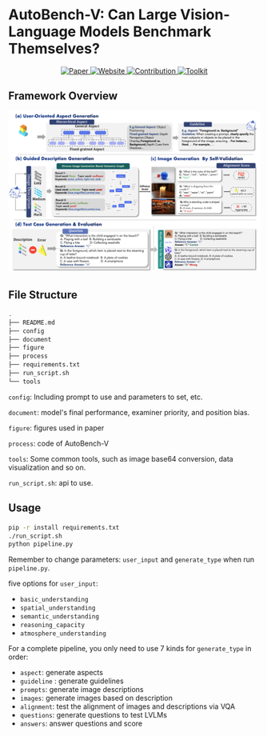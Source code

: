 # AutoBench-V: Can Large Vision-Language Models Benchmark Themselves?

<div align="center">

<div align="center">

<p align="center">
  <a href="https://arxiv.org/abs/">
    <img src="https://img.shields.io/badge/Paper-%F0%9F%8E%93-lightgrey?style=flat-square" alt="Paper" style="height:20px;"/>
  </a>
  <a href="https://autobench-v.github.io/">
    <img src="https://img.shields.io/badge/Website-%F0%9F%90%BE-green?style=flat-square" alt="Website" style="height:20px;"/>
  </a>
  <a href="https://github.com/wad3birch/AutoBench-V/issues">
    <img src="https://img.shields.io/badge/Contribution-%F0%9F%91%A4-blue?style=flat-square" alt="Contribution" style="height:20px;"/>
  </a>
  <a href="https://github.com/wad3birch/AutoBench-V">
    <img src="https://img.shields.io/badge/Toolkit-%F0%9F%92%A1-yellow?style=flat-square" alt="Toolkit" style="height:20px;"/>
  </a>
</p>

</div>

</div>

## Framework Overview

![autobench-v_09](figure/autobench-v_09.png)

## File Structure

```bash
.
├── README.md
├── config
├── document
├── figure
├── process
├── requirements.txt
├── run_script.sh
└── tools
```

`config`: Including prompt to use and parameters to set, etc.

`document`: model's final performance, examiner priority, and position bias.

`figure`: figures used in paper

`process`: code of AutoBench-V

`tools`: Some common tools, such as image base64 conversion, data visualization and so on.

`run_script.sh`: api to use.

## Usage

```bash
pip -r install requirements.txt
./run_script.sh
python pipeline.py
```

Remember to change parameters: `user_input` and `generate_type` when run `pipeline.py`.

five options for `user_input`:

- `basic_understanding`
- `spatial_understanding`
- `semantic_understanding`
- `reasoning_capacity`
- `atmosphere_understanding`



For a complete pipeline, you only need to use 7 kinds for `generate_type` in order:

- `aspect`: generate aspects
- `guideline` : generate guidelines
- `prompts`: generate image descriptions 
- `images`: generate images based on description 
- `alignment`: test the alignment of images and descriptions via VQA
- `questions`: generate questions to test LVLMs
- `answers`: answer questions and score
